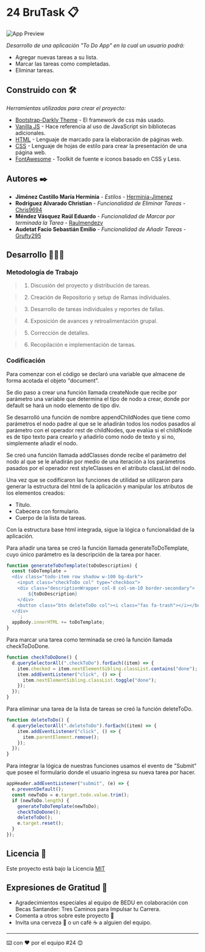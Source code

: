 # 24 BruTask 📋

![App Preview](http://drive.google.com/uc?export=view&id=1GXBm0-LIEoLr7PZ6EY2BUtkCg1aE-_PL)

_Desarrollo de una aplicación "To Do App" en la cual un usuario podrá:_
* Agregar nuevas tareas a su lista.
* Marcar las tareas como completadas. 
* Eliminar tareas.

## Construido con 🛠️

_Herramientas utilizadas para crear el proyecto:_

* [Bootstrap-Darkly Theme](https://bootswatch.com/darkly/) - El framework de css más usado.
* [Vanilla JS](https://www.javascript.com/) - Hace referencia al uso de JavaScript sin bibliotecas adicionales.
* [HTML](https://developer.mozilla.org/en-US/docs/Web/HTML) - Lenguaje de marcado para la elaboración de páginas web.
* [CSS](https://www.w3.org/Style/CSS/Overview.en.html) - Lenguaje de hojas de estilo para crear la presentación de una página web.
* [FontAwesome](https://fontawesome.com/) - Toolkit de fuente e íconos basado en CSS y Less.

## Autores ✒️

* **Jiménez Castillo María Herminia** - *Estilos* - [Herminia-Jimenez](https://github.com/Herminia-Jimenez/)
* **Rodríguez Alvarado Christian** - *Funcionalidad de Eliminar Tareas* - [Chris9694](https://github.com/Chris9694)
* **Méndez Vásquez Raúl Eduardo** - *Funcionalidad de Marcar por terminada la Tarea* - [Raulmendezv](https://github.com/Raulmendezv)
* **Audetat Facio Sebastián Emilio** - *Funcionalidad de Añadir Tareas* - [Grufty295](https://github.com/Grufty295)

## Desarrollo 👨🏻‍💻

### Metodología de Trabajo

>1. Discusión del proyecto y distribución de tareas.

>2. Creación de Repositorio y setup de Ramas individuales.

>3. Desarrollo de tareas individuales y reportes de fallas.

>4. Exposición de avances y retroalimentación grupal.

>5. Corrección de detalles.

>6. Recopilación e implementación de tareas.

### Codificación

Para comenzar con el código se declaró una variable que almacene de forma acotada el objeto "document".

Se dio paso a crear una función llamada createNode que recibe por parámetro una variable que determina el tipo de nodo a crear, donde por default se hará un nodo elemento de tipo div.

Se desarrolló una función de nombre appendChildNodes que tiene como parámetros el nodo padre al que se le añadirán todos los nodos pasados al parámetro con el operador rest de childNodes, que evalúa si el childNode es de tipo texto para crearlo y añadirlo como nodo de texto y si no, simplemente añadir el nodo.

Se creó una función llamada addClasses donde recibe el parámetro del nodo al que se le añadirán por medio de una iteración a los parámetros pasados por el operador rest styleClasses en el atributo classList del nodo.

Una vez que se codificaron las funciones de utilidad se utilizaron para generar la estructura del html de la aplicación y manipular los atributos de los elementos creados:

  - Título.
  - Cabecera con formulario.
  - Cuerpo de la lista de tareas.
  
Con la estructura base html integrada, sigue la lógica o funcionalidad de la aplicación.

Para añadir una tarea se creó la función llamada generateToDoTemplate, cuyo único parámetro es la descripción de la tarea por hacer.
```javascript
function generateToDoTemplate(toDoDescription) {
  const toDoTemplate = `  
  <div class="todo-item row shadow w-100 bg-dark">
    <input class="checkToDo col" type="checkbox">
    <div class="descriptionWrapper col-8 col-sm-10 border-secondary"> 
        ${toDoDescription}
    </div>
    <button class="btn deleteToDo col"><i class="fas fa-trash"></i></button>
  </div>
    `;
  appBody.innerHTML += toDoTemplate;
}
```

Para marcar una tarea como terminada se creó la función llamada checkToDoDone.
```javascript
function checkToDoDone() {
  d.querySelectorAll(".checkToDo").forEach((item) => {
    item.checked = item.nextElementSibling.classList.contains("done");
    item.addEventListener("click", () => {
      item.nextElementSibling.classList.toggle("done");
    });
  });
}
```

Para eliminar una tarea de la lista de tareas se creó la función deleteToDo.
```javascript
function deleteToDo() {
  d.querySelectorAll(".deleteToDo").forEach((item) => {
    item.addEventListener("click", () => {
      item.parentElement.remove();
    });
  });
}
```

Para integrar la lógica de nuestras funciones usamos el evento de "Submit" que posee el formulario donde el usuario ingresa su nueva tarea por hacer.
```javascript
appHeader.addEventListener("submit", (e) => {
  e.preventDefault();
  const newToDo = e.target.todo.value.trim();
  if (newToDo.length) {
    generateToDoTemplate(newToDo);
    checkToDoDone();
    deleteToDo();
    e.target.reset();
  }
});
```

## Licencia 📄

Este proyecto está bajo la Licencia [MIT](https://choosealicense.com/licenses/mit/)

## Expresiones de Gratitud 🎁

* Agradecimientos especiales al equipo de BEDU en colaboración con Becas Santander: Tres Caminos para Impulsar tu Carrera.
* Comenta a otros sobre este proyecto 📢
* Invita una cerveza 🍺 o un café ☕ a alguien del equipo. 

---
⌨️ con ❤️ por el equipo #24 😊
